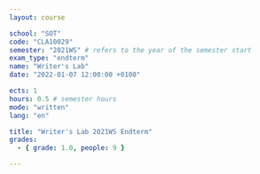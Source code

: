 ```yaml
---
layout: course

school: "SOT"
code: "CLA10029"
semester: "2021WS" # refers to the year of the semester start
exam_type: "endterm"
name: "Writer's Lab"
date: "2022-01-07 12:00:00 +0100"

ects: 1
hours: 0.5 # semester hours
mode: "written"
lang: "en"

title: "Writer's Lab 2021WS Endterm"
grades:
  - { grade: 1.0, people: 9 }

---
```



